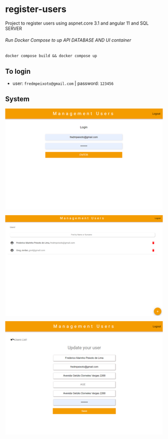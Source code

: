 # register-users
Project to register users using aspnet.core 3.1 and angular 11 and SQL SERVER

###### Run Docker Compose to up API DATABASE AND UI container

``docker compose build && docker compose up``

## To login

- user: `fredmpeixoto@gmail.com` | password: `123456`

## System

![alt text](system/1.PNG "Login")

![alt text](system/2.PNG "List")

![alt text](system/3.PNG "Form")

